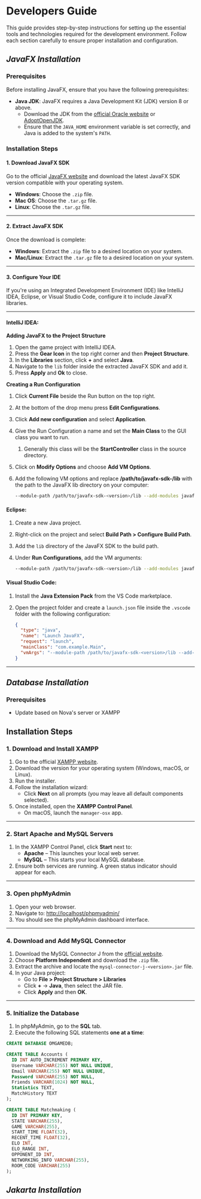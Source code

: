 # Developers Guide
This guide provides step-by-step instructions for setting up the essential tools and technologies required for the development environment. Follow each section carefully to ensure proper installation and configuration.

## _**JavaFX Installation**_

### Prerequisites

Before installing JavaFX, ensure that you have the following prerequisites:

- **Java JDK**: JavaFX requires a Java Development Kit (JDK) version 8 or above.
    - Download the JDK from the [official Oracle website](https://www.oracle.com/java/technologies/javase-downloads.html) or [AdoptOpenJDK](https://adoptopenjdk.net/).
    - Ensure that the `JAVA_HOME` environment variable is set correctly, and Java is added to the system's `PATH`.

### Installation Steps

#### 1. Download JavaFX SDK

Go to the official [JavaFX website](https://openjfx.io/) and download the latest JavaFX SDK version compatible with your operating system.

- **Windows**: Choose the `.zip` file.
- **Mac OS**: Choose the `.tar.gz` file.
- **Linux**: Choose the `.tar.gz` file.
---

#### 2. Extract JavaFX SDK

Once the download is complete:

- **Windows**: Extract the `.zip` file to a desired location on your system.
- **Mac/Linux**: Extract the `.tar.gz` file to a desired location on your system.

---

#### 3. Configure Your IDE

If you're using an Integrated Development Environment (IDE) like IntelliJ IDEA, Eclipse, or Visual Studio Code, configure it to include JavaFX libraries.

---

#### IntelliJ IDEA:

**Adding JavaFX to the Project Structure**
1. Open the game project with IntelliJ IDEA.
2. Press the **Gear Icon** in the top right corner and then **Project Structure**.
3. In the **Libraries** section, click **+** and select **Java**.
4. Navigate to the `lib` folder inside the extracted JavaFX SDK and add it.
5. Press **Apply** and **Ok** to close.

**Creating a Run Configuration**
1. Click **Current File** beside the Run button on the top right.
2. At the bottom of the drop menu press **Edit Configurations**.
3. Click **Add new configuration** and select **Application**.
4. Give the Run Configuration a name and set the **Main Class** to the GUI class you want to run.
    1. Generally this class will be the **StartController** class in the source directory.
5. Click on **Modify Options** and choose **Add VM Options**.
6. Add the following VM options and replace **/path/to/javafx-sdk-<version>/lib** with the path to the JavaFX lib directory on your computer:

    ```bash
    --module-path /path/to/javafx-sdk-<version>/lib --add-modules javafx.controls,javafx.fxml
    ```

#### Eclipse:
1. Create a new Java project.
2. Right-click on the project and select **Build Path > Configure Build Path**.
3. Add the `lib` directory of the JavaFX SDK to the build path.
4. Under **Run Configurations**, add the VM arguments:

    ```bash
    --module-path /path/to/javafx-sdk-<version>/lib --add-modules javafx.controls,javafx.fxml
    ```

#### Visual Studio Code:
1. Install the **Java Extension Pack** from the VS Code marketplace.
2. Open the project folder and create a `launch.json` file inside the `.vscode` folder with the following configuration:

    ```json
    {
      "type": "java",
      "name": "Launch JavaFX",
      "request": "launch",
      "mainClass": "com.example.Main",
      "vmArgs": "--module-path /path/to/javafx-sdk-<version>/lib --add-modules javafx.controls,javafx.fxml"
    }
    ```

---

## _Database Installation_

### Prerequisites
- Update based on Nova's server or XAMPP

## Installation Steps

### 1. Download and Install XAMPP

1. Go to the official [XAMPP website](https://www.apachefriends.org/download.html).
2. Download the version for your operating system (Windows, macOS, or Linux).
3. Run the installer.
4. Follow the installation wizard:
    - Click **Next** on all prompts (you may leave all default components selected).
5. Once installed, open the **XAMPP Control Panel**.
    - On macOS, launch the `manager-osx` app.

---

### 2. Start Apache and MySQL Servers

1. In the XAMPP Control Panel, click **Start** next to:
    - **Apache** – This launches your local web server.
    - **MySQL** – This starts your local MySQL database.
2. Ensure both services are running. A green status indicator should appear for each.

---

### 3. Open phpMyAdmin

1. Open your web browser.
2. Navigate to: [http://localhost/phpmyadmin/](http://localhost/phpmyadmin/)
3. You should see the phpMyAdmin dashboard interface.

---

### 4. Download and Add MySQL Connector

1. Download the MySQL Connector J from the [official website](https://dev.mysql.com/downloads/connector/j/).
2. Choose **Platform Independent** and download the `.zip` file.
3. Extract the archive and locate the `mysql-connector-j-<version>.jar` file.
4. In your Java project:
    - Go to **File > Project Structure > Libraries**
    - Click **+** → **Java**, then select the JAR file.
    - Click **Apply** and then **OK**.

---

### 5. Initialize the Database

1. In phpMyAdmin, go to the **SQL** tab.
2. Execute the following SQL statements **one at a time**:

```sql
CREATE DATABASE OMGAMEDB;

CREATE TABLE Accounts (
  ID INT AUTO_INCREMENT PRIMARY KEY,
  Username VARCHAR(255) NOT NULL UNIQUE,
  Email VARCHAR(255) NOT NULL UNIQUE,
  Password VARCHAR(255) NOT NULL,
  Friends VARCHAR(1024) NOT NULL,
  Statistics TEXT,
  MatchHistory TEXT
);

CREATE TABLE Matchmaking (
  ID INT PRIMARY KEY,
  STATE VARCHAR(255),
  GAME VARCHAR(255),
  START_TIME FLOAT(32),
  RECENT_TIME FLOAT(32),
  ELO INT,
  ELO_RANGE INT,
  OPPONENT_ID INT,
  NETWORKING_INFO VARCHAR(255),
  ROOM_CODE VARCHAR(255)
);
```

## _Jakarta Installation_
